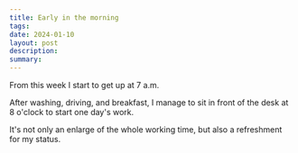 ```yaml
---
title: Early in the morning
tags: 
date: 2024-01-10
layout: post
description: 
summary:
---
```


From this week I start to get up at 7 a.m. 

After washing, driving, and breakfast, I manage to sit in front of the desk at 8 o'clock to start one day's work. 

It's not only an enlarge of the whole working time, but also a refreshment for my status.
